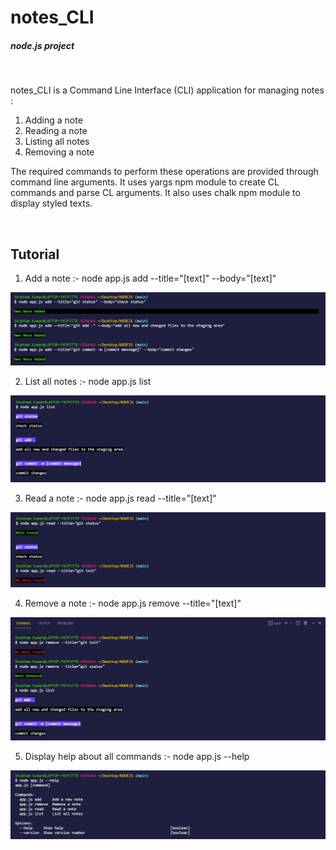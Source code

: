 # notes_CLI
##### node.js project
<br/>

notes_CLI is a Command Line Interface (CLI) application for managing notes :
1. Adding a note
2. Reading a note
3. Listing all notes
4. Removing a note

The required commands to perform these operations are provided through command line arguments. It uses yargs npm module to create CL commands and parse CL arguments. It also uses chalk npm module to display styled texts.

<br/>

## Tutorial
1. Add a note :- node app.js add --title="[text]" --body="[text]"

<img src="./readme_images/add_note.png"/> 
<br/>

2. List all notes :- node app.js list

<img src="./readme_images/list_notes.png"> 
<br/>

3. Read a note :- node app.js read --title="[text]"

<img src="./readme_images/read_note.png">
<br/>

4. Remove a note :- node app.js remove --title="[text]"

<img src="./readme_images/remove_note.png"/>
<br/>

5. Display help about all commands :- node app.js --help

<img src="./readme_images/help.png"/>




